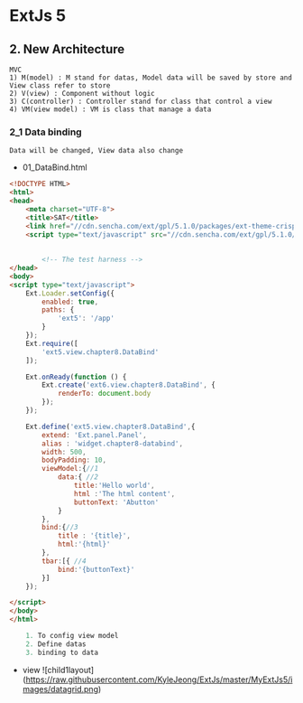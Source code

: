 # ExtJs 5

## 2. New Architecture

    MVC
    1) M(model) : M stand for datas, Model data will be saved by store and View class refer to store
    2) V(view) : Component without logic
    3) C(controller) : Controller stand for class that control a view
    4) VM(view model) : VM is class that manage a data
    

### 2_1 Data binding

    Data will be changed, View data also change

* 01_DataBind.html
~~~html
<!DOCTYPE HTML>
<html>
<head>
    <meta charset="UTF-8">
    <title>SAT</title>
    <link href="//cdn.sencha.com/ext/gpl/5.1.0/packages/ext-theme-crisp/build/resources/ext-theme-crisp-all.css" rel="stylesheet" type="text/css"/>
    <script type="text/javascript" src="//cdn.sencha.com/ext/gpl/5.1.0/build/ext-all.js"></script>
      
 
        <!-- The test harness -->
</head>
<body>
<script type="text/javascript">
    Ext.Loader.setConfig({
        enabled: true,
        paths: {
            'ext5': '/app' 
        }
    });
    Ext.require([
        'ext5.view.chapter8.DataBind'
    ]);

    Ext.onReady(function () {   
        Ext.create('ext6.view.chapter8.DataBind', {   
            renderTo: document.body    
        });
    });

    Ext.define('ext5.view.chapter8.DataBind',{
        extend: 'Ext.panel.Panel',
        alias : 'widget.chapter8-databind',
        width: 500,
        bodyPadding: 10,
        viewModel:{//1
            data:{ //2
                title:'Hello world',
                html :'The html content',
                buttonText: 'Abutton'
            }
        },
        bind:{//3
            title : '{title}',
            html:'{html}'
        },
        tbar:[{ //4
            bind:'{buttonText}'
        }]
    });

</script>
</body>
</html>

~~~

~~~java
    1. To config view model
    2. Define datas
    3. binding to data
~~~

* view
![child1layout]
      (https://raw.githubusercontent.com/KyleJeong/ExtJs/master/MyExtJs5/images/datagrid.png) 
